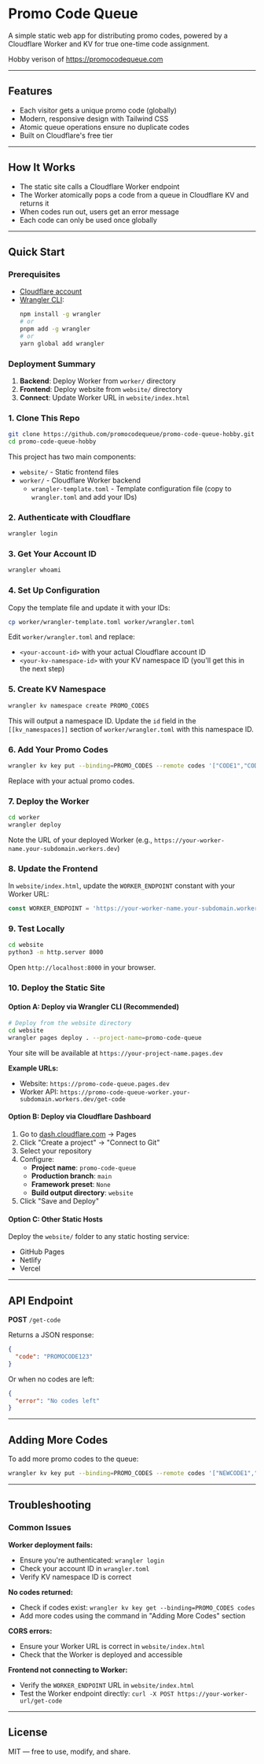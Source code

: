 # Promo Code Queue

A simple static web app for distributing promo codes, powered by a Cloudflare Worker and KV for true one-time code assignment.

Hobby verison of https://promocodequeue.com

---

## Features

- Each visitor gets a unique promo code (globally)
- Modern, responsive design with Tailwind CSS
- Atomic queue operations ensure no duplicate codes
- Built on Cloudflare's free tier

---

## How It Works

- The static site calls a Cloudflare Worker endpoint
- The Worker atomically pops a code from a queue in Cloudflare KV and returns it
- When codes run out, users get an error message
- Each code can only be used once globally

---

## Quick Start

### Prerequisites

- [Cloudflare account](https://dash.cloudflare.com/)
- [Wrangler CLI](https://developers.cloudflare.com/workers/wrangler/get-started/):
  ```sh
  npm install -g wrangler
  # or
  pnpm add -g wrangler
  # or
  yarn global add wrangler
  ```

### Deployment Summary

1. **Backend**: Deploy Worker from `worker/` directory
2. **Frontend**: Deploy website from `website/` directory  
3. **Connect**: Update Worker URL in `website/index.html`

### 1. Clone This Repo

```sh
git clone https://github.com/promocodequeue/promo-code-queue-hobby.git
cd promo-code-queue-hobby
```

This project has two main components:
- `website/` - Static frontend files
- `worker/` - Cloudflare Worker backend
  - `wrangler-template.toml` - Template configuration file (copy to `wrangler.toml` and add your IDs)

### 2. Authenticate with Cloudflare

```sh
wrangler login
```

### 3. Get Your Account ID

```sh
wrangler whoami
```

### 4. Set Up Configuration

Copy the template file and update it with your IDs:

```sh
cp worker/wrangler-template.toml worker/wrangler.toml
```

Edit `worker/wrangler.toml` and replace:
- `<your-account-id>` with your actual Cloudflare account ID
- `<your-kv-namespace-id>` with your KV namespace ID (you'll get this in the next step)

### 5. Create KV Namespace

```sh
wrangler kv namespace create PROMO_CODES
```

This will output a namespace ID. Update the `id` field in the `[[kv_namespaces]]` section of `worker/wrangler.toml` with this namespace ID.

### 6. Add Your Promo Codes

```sh
wrangler kv key put --binding=PROMO_CODES --remote codes '["CODE1","CODE2","CODE3","CODE4","CODE5"]'
```

Replace with your actual promo codes.

### 7. Deploy the Worker

```sh
cd worker
wrangler deploy
```

Note the URL of your deployed Worker (e.g., `https://your-worker-name.your-subdomain.workers.dev`)

### 8. Update the Frontend

In `website/index.html`, update the `WORKER_ENDPOINT` constant with your Worker URL:

```js
const WORKER_ENDPOINT = 'https://your-worker-name.your-subdomain.workers.dev/get-code';
```

### 9. Test Locally

```sh
cd website
python3 -m http.server 8000
```

Open `http://localhost:8000` in your browser.

### 10. Deploy the Static Site

#### Option A: Deploy via Wrangler CLI (Recommended)

```sh
# Deploy from the website directory
cd website
wrangler pages deploy . --project-name=promo-code-queue
```

Your site will be available at `https://your-project-name.pages.dev`

**Example URLs:**
- Website: `https://promo-code-queue.pages.dev`
- Worker API: `https://promo-code-queue-worker.your-subdomain.workers.dev/get-code`

#### Option B: Deploy via Cloudflare Dashboard

1. Go to [dash.cloudflare.com](https://dash.cloudflare.com) → Pages
2. Click "Create a project" → "Connect to Git"
3. Select your repository
4. Configure:
   - **Project name**: `promo-code-queue`
   - **Production branch**: `main`
   - **Framework preset**: `None`
   - **Build output directory**: `website`
5. Click "Save and Deploy"

#### Option C: Other Static Hosts

Deploy the `website/` folder to any static hosting service:
- GitHub Pages
- Netlify
- Vercel

---

## API Endpoint

**POST** `/get-code`

Returns a JSON response:
```json
{
  "code": "PROMOCODE123"
}
```

Or when no codes are left:
```json
{
  "error": "No codes left"
}
```

---

## Adding More Codes

To add more promo codes to the queue:

```sh
wrangler kv key put --binding=PROMO_CODES --remote codes '["NEWCODE1","NEWCODE2","NEWCODE3"]'
```

---

## Troubleshooting

### Common Issues

**Worker deployment fails:**
- Ensure you're authenticated: `wrangler login`
- Check your account ID in `wrangler.toml`
- Verify KV namespace ID is correct

**No codes returned:**
- Check if codes exist: `wrangler kv key get --binding=PROMO_CODES codes`
- Add more codes using the command in "Adding More Codes" section

**CORS errors:**
- Ensure your Worker URL is correct in `website/index.html`
- Check that the Worker is deployed and accessible

**Frontend not connecting to Worker:**
- Verify the `WORKER_ENDPOINT` URL in `website/index.html`
- Test the Worker endpoint directly: `curl -X POST https://your-worker-url/get-code`

---

## License

MIT — free to use, modify, and share.
